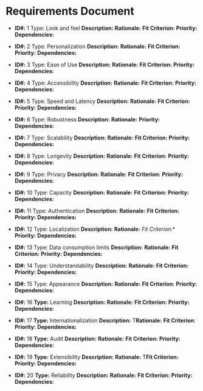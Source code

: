 # Requirements Document

- **ID#:** 1 Type: Look and feel **Description:**  **Rationale:**  **Fit Criterion:**  **Priority:**  **Dependencies:**

- **ID#:** 2 Type: Personalization **Description:**  **Rationale:**  **Fit Criterion:**  **Priority:** **Dependencies:**

- **ID#:** 3 Type: Ease of Use **Description:**
  **Rationale:**  **Fit Criterion:**
   **Priority:**
   **Dependencies:**

- **ID#:** 4 Type: Accessibility **Description:**
  **Rationale:**  **Fit Criterion:**  **Priority:** **Dependencies:**

- **ID#:** 5 Type: Speed and Latency **Description:** **Rationale:**
  **Fit Criterion:** **Priority:**
   **Dependencies:**

- **ID#:** 6 Type: Robustness **Description:** **Rationale:**
  **Priority:** **Dependencies:**

- **ID#:** 7 Type: Scalability **Description:** **Rationale:** **Fit Criterion:**
  **Priority:** **Dependencies:**

- **ID#:** 8 Type: Longevity **Description:** **Rationale:** **Fit Criterion:** **Priority:**  **Dependencies:**

- **ID#:** 9 Type: Privacy **Description:** **Rationale:** **Fit Criterion:** **Priority:**
  **Dependencies:**

- **ID#:** 10 Type: Capacity **Description:** **Rationale:**
  **Fit Criterion:** **Priority:** **Dependencies:**

- **ID#:** 11 Type: Authentication **Description:** **Rationale:** **Fit Criterion:** **Priority:** **Dependencies:**

- **ID#:** 12 Type: Localization **Description:**
  **Rationale:** *Fit Criterion:** **Priority:**
  **Dependencies:**

- **ID#:** 13 Type: Data consumption limits **Description:**
  **Rationale:** **Fit Criterion:** **Priority:** **Dependencies:**

- **ID#:** 14 Type: Understandability **Description:** **Rationale:** **Fit Criterion:** **Priority:**
  **Dependencies:**

- **ID#:** 15 Type: Appearance **Description:** **Rationale:** **Fit Criterion:** **Priority:** **Dependencies:**

- **ID#:** 16 **Type:** Learning **Description:** **Rationale:** **Fit Criterion:** **Priority:** **Dependencies:**

- **ID#:** 17 **Type:** Internationalization **Description:** T**Rationale:** **Fit Criterion**: **Priority:** **Dependencies:**

- **ID#:** 18 **Type:** Audit **Description:**  **Rationale:** **Fit Criterion:**  **Priority:** **Dependencies:**

- **ID#:** 19 **Type:** Extensibility **Description:** **Rationale:** T**Fit Criterion:** **Priority:** **Dependencies:**

- **ID#:** 20 **Type:** Reliability **Description:** **Rationale:**  **Fit
  Criterion:** **Priority:**  **Dependencies:**
